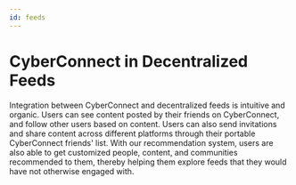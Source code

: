 ```yaml
---
id: feeds
---
```


# CyberConnect in Decentralized Feeds

Integration between CyberConnect and decentralized feeds is intuitive and organic. Users can see content posted by their friends on CyberConnect, and follow other users based on content. Users can also send invitations and share content across different platforms through their portable CyberConnect friends' list. With our recommendation system, users are also able to get customized people, content, and communities recommended to them, thereby helping them explore feeds that they would have not otherwise engaged with. 